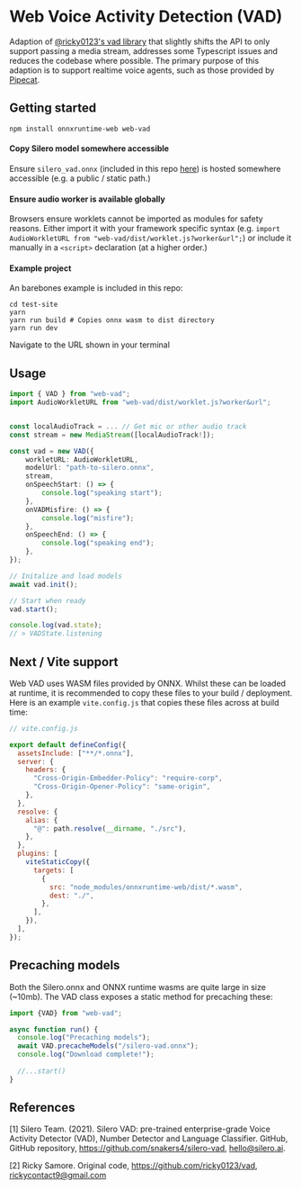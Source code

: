 # Web Voice Activity Detection (VAD)

Adaption of [@ricky0123's vad library](https://github.com/ricky0123/vad) that slightly shifts the API to only support passing a media stream, addresses some Typescript issues and reduces the codebase where possible. The primary purpose of this adaption is to support realtime voice agents, such as those provided by [Pipecat](https://www.pipecat.ai).

## Getting started

`npm install onnxruntime-web web-vad`

#### Copy Silero model somewhere accessible

Ensure `silero_vad.onnx` (included in this repo [here](https://github.com/jptaylor/web-vad/blob/main/silero_vad.onnx)) is hosted somewhere accessible (e.g. a public / static path.)

#### Ensure audio worker is available globally

Browsers ensure worklets cannot be imported as modules for safety reasons. Either import it with your framework specific syntax (e.g. `import AudioWorkletURL from "web-vad/dist/worklet.js?worker&url";`) or include it manually in a `<script>` declaration (at a higher order.)

#### Example project

An barebones example is included in this repo:

```shell
cd test-site
yarn
yarn run build # Copies onnx wasm to dist directory
yarn run dev
```

Navigate to the URL shown in your terminal


## Usage

```typescript
import { VAD } from "web-vad";
import AudioWorkletURL from "web-vad/dist/worklet.js?worker&url";


const localAudioTrack = ... // Get mic or other audio track
const stream = new MediaStream([localAudioTrack!]);

const vad = new VAD({
    workletURL: AudioWorkletURL,
    modelUrl: "path-to-silero.onnx",
    stream,
    onSpeechStart: () => {
        console.log("speaking start");
    },
    onVADMisfire: () => {
        console.log("misfire");
    },
    onSpeechEnd: () => {
        console.log("speaking end");
    },
});

// Initalize and load models
await vad.init();

// Start when ready
vad.start();

console.log(vad.state); 
// > VADState.listening
```

## Next / Vite support

Web VAD uses WASM files provided by ONNX. Whilst these can be loaded at runtime, it is recommended to copy these files to your build / deployment. Here is an example `vite.config.js` that copies these files across at build time:

```js
// vite.config.js

export default defineConfig({
  assetsInclude: ["**/*.onnx"],
  server: {
    headers: {
      "Cross-Origin-Embedder-Policy": "require-corp",
      "Cross-Origin-Opener-Policy": "same-origin",
    },
  },
  resolve: {
    alias: {
      "@": path.resolve(__dirname, "./src"),
    },
  },
  plugins: [
    viteStaticCopy({
      targets: [
        {
          src: "node_modules/onnxruntime-web/dist/*.wasm",
          dest: "./",
        },
      ],
    }),
  ],
});

```

## Precaching models

Both the Silero.onnx and ONNX runtime wasms are quite large in size (~10mb). The VAD class exposes a static method for precaching these:

```typescript
import {VAD} from "web-vad";

async function run() {
  console.log("Precaching models");
  await VAD.precacheModels("/silero-vad.onnx");
  console.log("Download complete!");
  
  //...start()
}
```

## References
[1] Silero Team. (2021). Silero VAD: pre-trained enterprise-grade Voice Activity Detector (VAD), Number Detector and Language Classifier. GitHub, GitHub repository, https://github.com/snakers4/silero-vad, hello@silero.ai.

[2] Ricky Samore. Original code, https://github.com/ricky0123/vad, rickycontact9@gmail.com